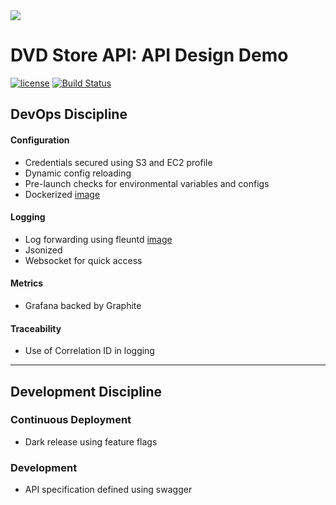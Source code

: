 <img src="https://github.com/scott-seo/dvdstore-api/blob/master/images/api-spec.png">

# DVD Store API: API Design Demo

[![license](https://img.shields.io/github/license/mashape/apistatus.svg?maxAge=2592000)](https://github.com/scott-seo/dvdstore-api/blob/master/LICENSE)
[![Build Status](https://travis-ci.org/scott-seo/dvdstore-api.svg?branch=master)](https://travis-ci.org/scott-seo/dvdstore-api)

## DevOps Discipline

#### Configuration
  * Credentials secured using S3 and EC2 profile
  * Dynamic config reloading
  * Pre-launch checks for environmental variables and configs 
  * Dockerized [image](https://hub.docker.com/r/scottseo/dvdstore-api/)

#### Logging
  * Log forwarding using fleuntd [image](https://hub.docker.com/r/scottseo/custom-fluentd/)
  * Jsonized
  * Websocket for quick access

#### Metrics
  * Grafana backed by Graphite

#### Traceability
  * Use of Correlation ID in logging

---

## Development Discipline

### Continuous Deployment
  * Dark release using feature flags

### Development
  * API specification defined using swagger






